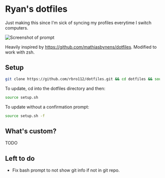 # Ryan's dotfiles

Just making this since I'm sick of syncing my profiles everytime I switch computers.

![Screenshot of prompt](https://i.imgur.com/cXkMWl4)

Heavily inspired by https://github.com/mathiasbynens/dotfiles. Modified to work with zsh.

## Setup

```bash
git clone https://github.com/rbro112/dotfiles.git && cd dotfiles && source setup.sh
```

To update, cd into the dotfiles directory and then:

```bash
source setup.sh
```

To update without a confirmation prompt:

```bash
source setup.sh -f
```

## What's custom?

TODO

## Left to do

- Fix bash prompt to not show git info if not in git repo.